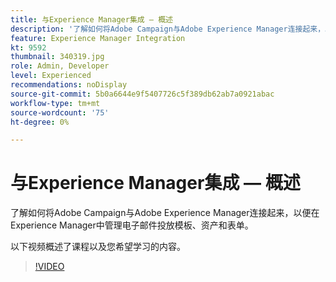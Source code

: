 ```yaml
---
title: 与Experience Manager集成 — 概述
description: '了解如何将Adobe Campaign与Adobe Experience Manager连接起来，以便在Experience Manager中管理电子邮件投放模板、资产和表单。 '
feature: Experience Manager Integration
kt: 9592
thumbnail: 340319.jpg
role: Admin, Developer
level: Experienced
recommendations: noDisplay
source-git-commit: 5b0a6644e9f5407726c5f389db62ab7a0921abac
workflow-type: tm+mt
source-wordcount: '75'
ht-degree: 0%

---
```


# 与Experience Manager集成 — 概述

了解如何将Adobe Campaign与Adobe Experience Manager连接起来，以便在Experience Manager中管理电子邮件投放模板、资产和表单。

以下视频概述了课程以及您希望学习的内容。

>[!VIDEO](https://video.tv.adobe.com/v/340319?quality=12)
